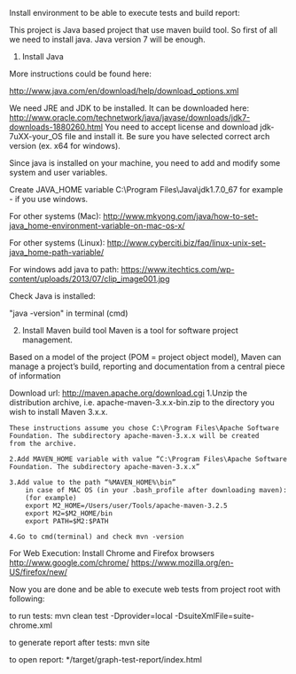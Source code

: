Install environment to be able to execute tests and build report:

This project is Java based project that use maven build tool.
So first of all we need to install java. Java version 7 will be enough.

1. Install Java

More instructions could be found here: 

http://www.java.com/en/download/help/download_options.xml

We need JRE and JDK to be installed. It can be downloaded here: http://www.oracle.com/technetwork/java/javase/downloads/jdk7-downloads-1880260.html
You need to accept license and download jdk-7uXX-your_OS file and install it. Be sure you have selected correct arch version (ex. x64 for windows).


Since java is installed on your machine, you need to add and modify some system and user variables. 

Create JAVA_HOME variable C:\Program Files\Java\jdk1.7.0_67 for example - if you use windows. 

For other systems (Mac): http://www.mkyong.com/java/how-to-set-java_home-environment-variable-on-mac-os-x/

For other systems (Linux): http://www.cyberciti.biz/faq/linux-unix-set-java_home-path-variable/

For windows add java to path: https://www.itechtics.com/wp-content/uploads/2013/07/clip_image001.jpg

Check Java is installed:

"java -version" in terminal (cmd)

2. Install Maven build tool
Maven is a tool for software project management.

Based on a model of the project (POM = project object model), Maven can manage a project’s build, reporting and documentation from a central piece of information

Download url:  http://maven.apache.org/download.cgi
    1.Unzip the distribution archive, i.e. apache-maven-3.x.x-bin.zip to the directory you wish to install Maven 3.x.x. 
    
    These instructions assume you chose C:\Program Files\Apache Software Foundation. The subdirectory apache-maven-3.x.x will be created     from the archive.
    
    2.Add MAVEN_HOME variable with value “C:\Program Files\Apache Software Foundation. The subdirectory apache-maven-3.x.x”
    
    3.Add value to the path “%MAVEN_HOME%\bin”
        in case of MAC OS (in your .bash_profile after downloading maven): 
        (for example)
        export M2_HOME=/Users/user/Tools/apache-maven-3.2.5
        export M2=$M2_HOME/bin
        export PATH=$M2:$PATH
    
    4.Go to cmd(terminal) and check mvn -version


For Web Execution: Install Chrome and Firefox browsers
    http://www.google.com/chrome/
    https://www.mozilla.org/en-US/firefox/new/

Now you are done and be able to execute web tests from project root with following:

to run tests:
mvn clean test -Dprovider=local -DsuiteXmlFile=suite-chrome.xml

to generate report after tests:
mvn site

to open report:
*/target/graph-test-report/index.html
